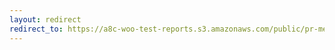 ```yaml
---
layout: redirect
redirect_to: https://a8c-woo-test-reports.s3.amazonaws.com/public/pr-merge/43487/e2e/index.html
---
```


